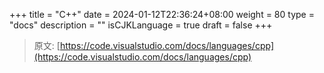 +++
title = "C++"
date = 2024-01-12T22:36:24+08:00
weight = 80
type = "docs"
description = ""
isCJKLanguage = true
draft = false
+++

> 原文: [https://code.visualstudio.com/docs/languages/cpp](https://code.visualstudio.com/docs/languages/cpp)
